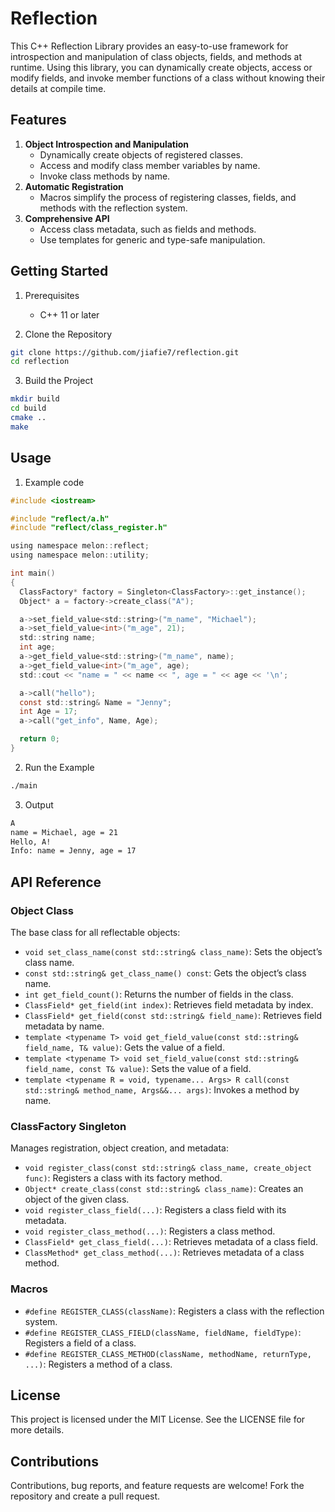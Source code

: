 # Reflection

This C++ Reflection Library provides an easy-to-use framework for introspection and manipulation of class objects, fields, and methods at runtime. Using this library, you can dynamically create objects, access or modify fields, and invoke member functions of a class without knowing their details at compile time.

## Features

1. **Object Introspection and Manipulation**
   - Dynamically create objects of registered classes.
   - Access and modify class member variables by name.
   - Invoke class methods by name.
2. **Automatic Registration**
   - Macros simplify the process of registering classes, fields, and methods with the reflection system.
3. **Comprehensive API**
   - Access class metadata, such as fields and methods.
   - Use templates for generic and type-safe manipulation.

## Getting Started

1. Prerequisites

   - C++ 11 or later

2. Clone the Repository

```bash
git clone https://github.com/jiafie7/reflection.git
cd reflection
```

3. Build the Project

```bash
mkdir build
cd build
cmake ..
make
```

## Usage

1. Example code

```c
#include <iostream>

#include "reflect/a.h"
#include "reflect/class_register.h"

using namespace melon::reflect;
using namespace melon::utility;

int main()
{
  ClassFactory* factory = Singleton<ClassFactory>::get_instance();
  Object* a = factory->create_class("A");

  a->set_field_value<std::string>("m_name", "Michael");
  a->set_field_value<int>("m_age", 21);
  std::string name;
  int age;
  a->get_field_value<std::string>("m_name", name);
  a->get_field_value<int>("m_age", age);
  std::cout << "name = " << name << ", age = " << age << '\n';

  a->call("hello");
  const std::string& Name = "Jenny";
  int Age = 17;
  a->call("get_info", Name, Age);

  return 0;
}
```

2. Run the Example

```bash
./main
```

3. Output

```bash
A
name = Michael, age = 21
Hello, A!
Info: name = Jenny, age = 17
```

## API Reference

### Object Class

The base class for all reflectable objects:

- `void set_class_name(const std::string& class_name)`: Sets the object’s class name.
- `const std::string& get_class_name() const`: Gets the object’s class name.
- `int get_field_count()`: Returns the number of fields in the class.
- `ClassField* get_field(int index)`: Retrieves field metadata by index.
- `ClassField* get_field(const std::string& field_name)`: Retrieves field metadata by name.
- `template <typename T> void get_field_value(const std::string& field_name, T& value)`: Gets the value of a field.
- `template <typename T> void set_field_value(const std::string& field_name, const T& value)`: Sets the value of a field.
- `template <typename R = void, typename... Args> R call(const std::string& method_name, Args&&... args)`: Invokes a method by name.

### ClassFactory Singleton

Manages registration, object creation, and metadata:

- `void register_class(const std::string& class_name, create_object func)`: Registers a class with its factory method.
- `Object* create_class(const std::string& class_name)`: Creates an object of the given class.
- `void register_class_field(...)`: Registers a class field with its metadata.
- `void register_class_method(...)`: Registers a class method.
- `ClassField* get_class_field(...)`: Retrieves metadata of a class field.
- `ClassMethod* get_class_method(...)`: Retrieves metadata of a class method.

### Macros

- `#define REGISTER_CLASS(className)`: Registers a class with the reflection system.
- `#define REGISTER_CLASS_FIELD(className, fieldName, fieldType)`: Registers a field of a class.
- `#define REGISTER_CLASS_METHOD(className, methodName, returnType, ...)`: Registers a method of a class.

## License

This project is licensed under the MIT License. See the LICENSE file for more details.

## Contributions

Contributions, bug reports, and feature requests are welcome! Fork the repository and create a pull request.
